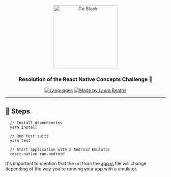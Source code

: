 <div align="center">
  <a href="https://rocketseat.com.br/gostack">
    <img alt="Go Stack" title="Go Stack" src="https://camo.githubusercontent.com/d25397e9df01fe7882dcc1cbc96bdf052ffd7d0c/68747470733a2f2f73746f726167652e676f6f676c65617069732e636f6d2f676f6c64656e2d77696e642f626f6f7463616d702d676f737461636b2f6865616465722d6465736166696f732e706e67" height="200px" />
  </a>
</div>

<div align="center">
  <h3>Resolution of the React Native Concepts Challenge 🚀</h3>
    <a href="#steps"><img src="https://img.shields.io/github/languages/count/LauraBeatris/gostack?color=rgb%2817%2C%2017%2C%2022%29&logoColor=%23fff" alt="Languages"></a>
    <a href="https://github.com/LauraBeatris"><img src="https://img.shields.io/badge/made%20by-Laura%20Beatris-rgb(17%2C%2017%2C%2022)" alt="Made by Laura Beatris"></a>
</div>

<hr />

## :running: Steps 
```
  // Install dependencies 
  yarn install 
  
  // Run test suits 
  yarn test 
  
  // Start application with a Android Emulator 
  react-native run-android 
```
It's important to mention that the url from the [app.js](https://github.com/LauraBeatris/gostack-react-native-concepts/blob/master/src/services/api.js) file will change depending of the way you're running your app with a emulator. 
